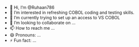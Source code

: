 - 👋 Hi, I’m @Ruhaan786
- 👀 I’m interested in refreshing COBOL coding and testing skills. 
- 🌱 I’m currently trying to set up an access to VS COBOL  
- 💞️ I’m looking to collaborate on ...
- 📫 How to reach me ...
- 😄 Pronouns: ...
- ⚡ Fun fact: ...

<!---
Ruhaan786/Ruhaan786 is a ✨ special ✨ repository because its `README.md` (this file) appears on your GitHub profile.
You can click the Preview link to take a look at your changes.
--->
